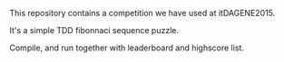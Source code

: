 This repository contains a competition we have used at itDAGENE2015.

It's a simple TDD fibonnaci sequence puzzle.

Compile, and run together with leaderboard and highscore list.
